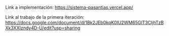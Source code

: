 Link a implementación: https://sistema-pasantias.vercel.app/

Link al trabajo de la primera iteración: https://docs.google.com/document/d/1Bk2JEb0kqK0IU2WM65GlT3CIjhTzBXk3XXIzndy4D-U/edit?usp=sharing

